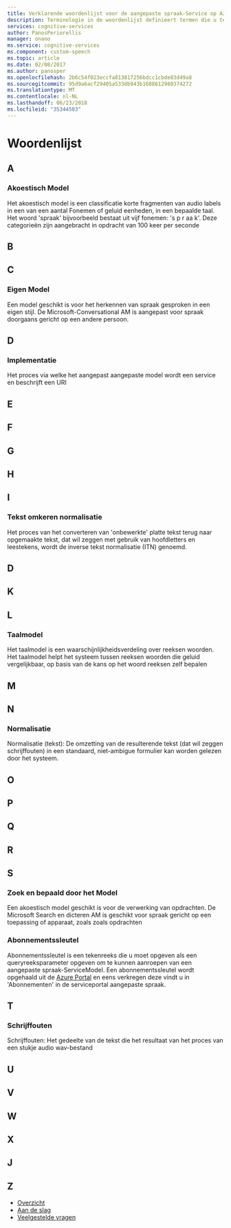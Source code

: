 ```yaml
---
title: Verklarende woordenlijst voor de aangepaste spraak-Service op Azure | Microsoft Docs
description: Terminologie in de woordenlijst definieert termen die u tegenkomt wanneer u met de aangepaste spraak-Service werkt.
services: cognitive-services
author: PanosPeriorellis
manager: onano
ms.service: cognitive-services
ms.component: custom-speech
ms.topic: article
ms.date: 02/08/2017
ms.author: panosper
ms.openlocfilehash: 2b6c54f023eccfa813817256bdcc1cbde83d49a8
ms.sourcegitcommit: 95d9a6acf29405a533db943b1688612980374272
ms.translationtype: MT
ms.contentlocale: nl-NL
ms.lasthandoff: 06/23/2018
ms.locfileid: "35344503"
---
```

# <a name="glossary"></a>Woordenlijst

## <a name="a"></a>A

### <a name="acoustic-model"></a>Akoestisch Model

Het akoestisch model is een classificatie korte fragmenten van audio labels in een van een aantal Fonemen of geluid eenheden, in een bepaalde taal. Het woord 'spraak' bijvoorbeeld bestaat uit vijf fonemen: 's p r aa k'. Deze categorieën zijn aangebracht in opdracht van 100 keer per seconde

## <a name="b"></a>B

## <a name="c"></a>C

### <a name="conversational-model"></a>Eigen Model

Een model geschikt is voor het herkennen van spraak gesproken in een eigen stijl. De Microsoft-Conversational AM is aangepast voor spraak doorgaans gericht op een andere persoon.

## <a name="d"></a>D

### <a name="deployment"></a>Implementatie

Het proces via welke het aangepast aangepaste model wordt een service en beschrijft een URI

## <a name="e"></a>E

## <a name="f"></a>F

## <a name="g"></a>G

## <a name="h"></a>H

## <a name="i"></a>I

### <a name="inverse-text-normalization"></a>Tekst omkeren normalisatie

Het proces van het converteren van 'onbewerkte' platte tekst terug naar opgemaakte tekst, dat wil zeggen met gebruik van hoofdletters en leestekens, wordt de inverse tekst normalisatie (ITN) genoemd.

## <a name="j"></a>D

## <a name="k"></a>K

## <a name="l"></a>L

### <a name="language-model"></a>Taalmodel

Het taalmodel is een waarschijnlijkheidsverdeling over reeksen woorden. Het taalmodel helpt het systeem tussen reeksen woorden die geluid vergelijkbaar, op basis van de kans op het woord reeksen zelf bepalen

## <a name="m"></a>M

## <a name="n"></a>N

### <a name="normalization"></a>Normalisatie

Normalisatie (tekst): De omzetting van de resulterende tekst (dat wil zeggen schrijffouten) in een standaard, niet-ambigue formulier kan worden gelezen door het systeem.

## <a name="o"></a>O

## <a name="p"></a>P

## <a name="q"></a>Q

## <a name="r"></a>R

## <a name="s"></a>S

### <a name="search-and-dictate-model"></a>Zoek en bepaald door het Model

Een akoestisch model geschikt is voor de verwerking van opdrachten. De Microsoft Search en dicteren AM is geschikt voor spraak gericht op een toepassing of apparaat, zoals zoals opdrachten

### <a name="subscription-key"></a>Abonnementssleutel

Abonnementssleutel is een tekenreeks die u moet opgeven als een queryreeksparameter opgeven om te kunnen aanroepen van een aangepaste spraak-ServiceModel. Een abonnementssleutel wordt opgehaald uit de [Azure Portal](https://portal.azure.com/#create/Microsoft.CognitiveServices/apitype/CustomSpeech) en eens verkregen deze vindt u in 'Abonnementen' in de serviceportal aangepaste spraak.

## <a name="t"></a>T

### <a name="transcription"></a>Schrijffouten

Schrijffouten: Het gedeelte van de tekst die het resultaat van het proces van een stukje audio wav-bestand

## <a name="u"></a>U

## <a name="v"></a>V

## <a name="w"></a>W

## <a name="x"></a>X

## <a name="y"></a>J

## <a name="z"></a>Z

* [Overzicht](cognitive-services-custom-speech-home.md)
* [Aan de slag](cognitive-services-custom-speech-get-started.md)
* [Veelgestelde vragen](cognitive-services-custom-speech-faq.md)
